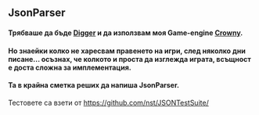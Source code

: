 ## JsonParser

#### Трябваше да бъде [Digger](https://github.com/bojosos/Digger) и да използвам моя Game-engine [Crowny](https://github.com/bojosos/Crowny).

#### Но знаейки колко не харесвам правенето на игри, след няколко дни писане... осъзнах, че колкото и проста да изглежда играта, всъщност е доста сложна за имплементация.

#### Та в крайна сметка реших да напиша JsonParser.

Тестовете са взети от https://github.com/nst/JSONTestSuite/
